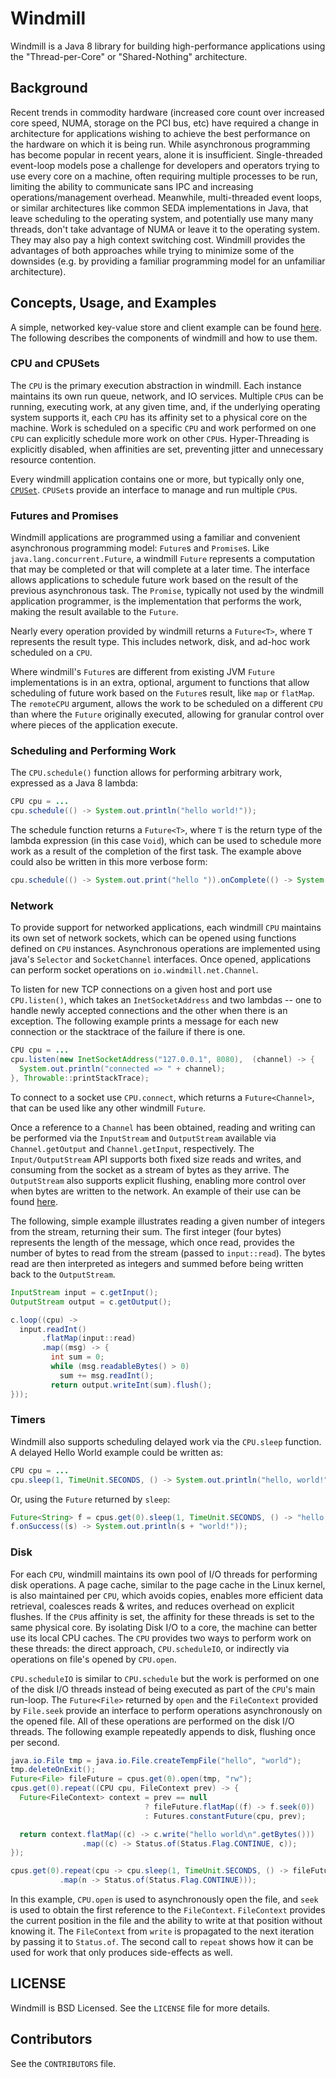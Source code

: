 # Windmill

Windmill is a Java 8 library for building high-performance applications
using the "Thread-per-Core" or "Shared-Nothing" architecture.

## Background

Recent trends in commodity hardware (increased core count over
increased core speed, NUMA, storage on the PCI bus, etc) have required
a change in architecture for applications wishing to achieve the best
performance on the hardware on which it is being run. While
asynchronous programming has become popular in recent years, alone it
is insufficient. Single-threaded event-loop models pose a challenge
for developers and operators trying to use every core on a machine,
often requiring multiple processes to be run, limiting the ability to
communicate sans IPC and increasing operations/management
overhead. Meanwhile, multi-threaded event loops, or similar
architectures like common SEDA implementations in Java, that leave
scheduling to the operating system, and potentially use many many
threads, don't take advantage of NUMA or leave it to the operating
system. They may also pay a high context switching cost. Windmill
provides the advantages of both approaches while trying to minimize
some of the downsides (e.g. by providing a familiar programming model
for an unfamiliar architecture).

## Concepts, Usage, and Examples

A simple, networked key-value store and client example can be found
[here](https://github.com/xedin/windmill/tree/master/src/main/java/io/windmill/examples/kvs). The
following describes the components of windmill and how to use them.

### CPU and CPUSets

The `CPU` is the primary execution abstraction in windmill. Each
instance maintains its own run queue, network, and IO
services. Multiple `CPU`s can be running, executing work, at any given
time, and, if the underlying operating system supports it, each `CPU`
has its affinity set to a physical core on the machine. Work is
scheduled on a specific `CPU` and work performed on one `CPU` can
explicitly schedule more work on other `CPU`s. Hyper-Threading is
explicitly disabled, when affinities are set, preventing jitter and
unnecessary resource contention.

Every windmill application contains one or more, but typically only
one,
[`CPUSet`](https://github.com/xedin/windmill/blob/master/src/main/java/io/windmill/core/CPUSet.java). `CPUSet`s
provide an interface to manage and run multiple `CPU`s.

### Futures and Promises

Windmill applications are programmed using a familiar and convenient
asynchronous programming model: `Future`s and `Promise`s. Like
`java.lang.concurrent.Future`, a windmill `Future` represents a
computation that may be completed or that will complete at a later
time.  The interface allows applications to schedule future work based
on the result of the previous asynchronous task. The `Promise`,
typically not used by the windmill application programmer, is the
implementation that performs the work, making the result available to
the `Future`.

Nearly every operation provided by windmill returns a `Future<T>`,
where `T` represents the result type. This includes network, disk, and
ad-hoc work scheduled on a `CPU`.

Where windmill's `Future`s are different from existing JVM `Future`
implementations is in an extra, optional, argument to functions that
allow scheduling of future work based on the `Future`s result, like
`map` or `flatMap`. The `remoteCPU` argument, allows the work to be
scheduled on a different `CPU` than where the `Future` originally
executed, allowing for granular control over where pieces of the
application execute.

### Scheduling and Performing Work

The `CPU.schedule()` function allows for performing arbitrary work,
expressed as a Java 8 lambda:

```java
CPU cpu = ...
cpu.schedule(() -> System.out.println("hello world!"));
```

The schedule function returns a `Future<T>`, where `T` is the return
type of the lambda expression (in this case `Void`), which can be used
to schedule more work as a result of the completion of the first
task. The example above could also be written in this more verbose form:

```java
cpu.schedule(() -> System.out.print("hello ")).onComplete(() -> System.out.println("world!"));
```

### Network

To provide support for networked applications, each windmill `CPU`
maintains its own set of network sockets, which can be opened using
functions defined on `CPU` instances. Asynchronous operations are
implemented using java's `Selector` and `SocketChannel`
interfaces. Once opened, applications can perform socket operations on
`io.windmill.net.Channel`.

To listen for new TCP connections on a given host and port use
`CPU.listen()`, which takes an `InetSocketAddress` and two lambdas --
one to handle newly accepted connections and the other when there is an
exception. The following example prints a message for each new
connection or the stacktrace of the failure if there is one.

```java
CPU cpu = ...
cpu.listen(new InetSocketAddress("127.0.0.1", 8080),  (channel) -> {
  System.out.println("connected => " + channel);
}, Throwable::printStackTrace);
```

To connect to a socket use `CPU.connect`, which returns a
`Future<Channel>`, that can be used like any other windmill `Future`.

Once a reference to a `Channel` has been obtained, reading and writing
can be performed via the `InputStream` and `OutputStream` available
via `Channel.getOutput` and `Channel.getInput`, respectively. The
`Input/OutputStream` API supports both fixed size reads and writes,
and consuming from the socket as a stream of bytes as they
arrive. The `OutputStream` also supports explicit flushing, enabling
more control over when bytes are written to the network. An example of
their use can be found
[here](https://github.com/xedin/windmill/tree/master/src/main/java/io/windmill/examples/kvs).

The following, simple example illustrates reading a given number of
integers from the stream, returning their sum. The first integer (four
bytes) represents the length of the message, which once read, provides
the number of bytes to read from the stream (passed to
`input::read`). The bytes read are then interpreted as integers and
summed before being written back to the `OutputStream`.


```java
InputStream input = c.getInput();
OutputStream output = c.getOutput();

c.loop((cpu) ->
  input.readInt()
       .flatMap(input::read)
       .map((msg) -> {
         int sum = 0;
         while (msg.readableBytes() > 0)
           sum += msg.readInt();
         return output.writeInt(sum).flush();
}));
```

### Timers

Windmill also supports scheduling delayed work via the `CPU.sleep` function.
A delayed Hello World example could be written as:

```java
CPU cpu = ...
cpu.sleep(1, TimeUnit.SECONDS, () -> System.out.println("hello, world!"));
```

Or, using the `Future` returned by `sleep`:

```java
Future<String> f = cpus.get(0).sleep(1, TimeUnit.SECONDS, () -> "hello ");
f.onSuccess((s) -> System.out.println(s + "world!"));
```

### Disk

For each `CPU`, windmill maintains its own pool of I/O threads for
performing disk operations. A page cache, similar to the page cache in
the Linux kernel, is also maintained per `CPU`, which avoids copies, enables more
efficient data retrieval, coalesces reads & writes, and reduces overhead on
explicit flushes.  If the `CPU`s affinity is set, the affinity for
these threads is set to the same physical core. By isolating Disk I/O
to a core, the machine can better use its local CPU caches. The `CPU`
provides two ways to perform work on these threads: the direct
approach, `CPU.scheduleIO`, or indirectly via operations on file's
opened by `CPU.open`.

`CPU.scheduleIO` is similar to `CPU.schedule` but the work is
performed on one of the disk I/O threads instead of being executed as
part of the `CPU`'s main run-loop. The `Future<File>` returned by
`open` and the `FileContext` provided by `File.seek` provide an
interface to perform operations asynchronously on the opened file. All
of these operations are performed on the disk I/O threads. The following
example repeatedly appends to disk, flushing once per second.

```java
java.io.File tmp = java.io.File.createTempFile("hello", "world");
tmp.deleteOnExit();
Future<File> fileFuture = cpus.get(0).open(tmp, "rw");
cpus.get(0).repeat((CPU cpu, FileContext prev) -> {
  Future<FileContext> context = prev == null
                              ? fileFuture.flatMap((f) -> f.seek(0))
                              : Futures.constantFuture(cpu, prev);

  return context.flatMap((c) -> c.write("hello world\n".getBytes()))
                .map((c) -> Status.of(Status.Flag.CONTINUE, c));
});

cpus.get(0).repeat(cpu -> cpu.sleep(1, TimeUnit.SECONDS, () -> fileFuture.map(File::sync))
           .map(n -> Status.of(Status.Flag.CONTINUE)));
```

In this example, `CPU.open` is used to asynchronously open the file,
and `seek` is used to obtain the first reference to the
`FileContext`. `FileContext` provides the current position in the file
and the ability to write at that position without knowing it. The
`FileContext` from `write` is propagated to the next iteration by
passing it to `Status.of`. The second call to `repeat` shows how it
can be used for work that only produces side-effects as well.

## LICENSE

Windmill is BSD Licensed. See the `LICENSE` file for more details.

## Contributors

See the `CONTRIBUTORS` file.
